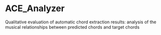 # ACE_Analyzer
Qualitative evaluation of automatic chord extraction results: analysis of the musical relationships between predicted chords and target chords

